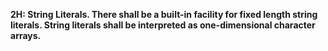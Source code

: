 **2H: String Literals.  There shall be a built-in facility for fixed length string literals. String literals shall be interpreted as one-dimensional character arrays.**
